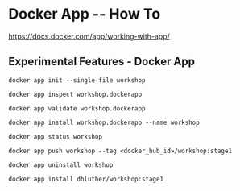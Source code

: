 # Docker App -- How To 
https://docs.docker.com/app/working-with-app/

## Experimental Features - Docker App
```
docker app init --single-file workshop
```
```
docker app inspect workshop.dockerapp
```
```
docker app validate workshop.dockerapp
```
```
docker app install workshop.dockerapp --name workshop
```
```
docker app status workshop
```
```
docker app push workshop --tag <docker_hub_id>/workshop:stage1 
```

```
docker app uninstall workshop
```

```
docker app install dhluther/workshop:stage1
```